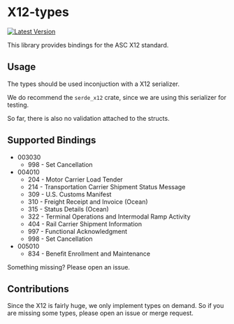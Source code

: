 # X12-types
[![Latest Version](https://img.shields.io/crates/v/x12-types.svg)](https://crates.io/crates/x12-types)

This library provides bindings for the ASC X12 standard.

## Usage

The types should be used inconjuction with a X12 serializer.

We do recommend the `serde_x12` crate, since we are using this serializer for testing.

So far, there is also no validation attached to the structs.

## Supported Bindings

* 003030
  * 998 - Set Cancellation
* 004010
  * 204 - Motor Carrier Load Tender
  * 214 - Transportation Carrier Shipment Status Message
  * 309 - U.S. Customs Manifest
  * 310 - Freight Receipt and Invoice (Ocean)
  * 315 - Status Details (Ocean)
  * 322 - Terminal Operations and Intermodal Ramp Activity
  * 404 - Rail Carrier Shipment Information
  * 997 - Functional Acknowledgment
  * 998 - Set Cancellation
* 005010
  * 834 - Benefit Enrollment and Maintenance

Something missing? Please open an issue.

## Contributions

Since the X12 is fairly huge, we only implement types on demand. So if you are missing some types, please open an issue or merge request.
